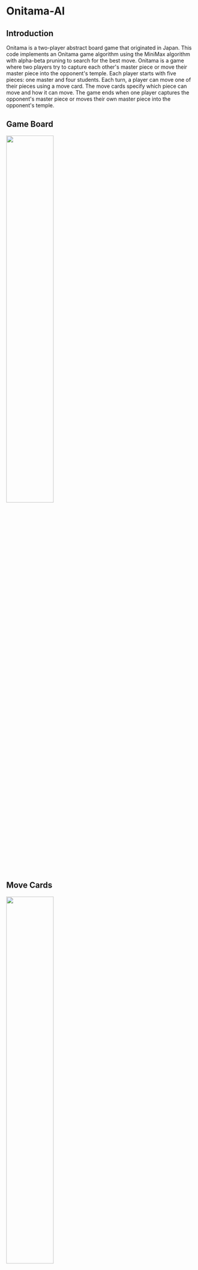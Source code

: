 # Onitama-AI

## Introduction
Onitama is a two-player abstract board game that originated in Japan. This code implements an Onitama game algorithm using the MiniMax algorithm with alpha-beta pruning to search for the best move. Onitama is a game where two players try to capture each other's master piece or move their master piece into the opponent's temple. Each player starts with five pieces: one master and four students. Each turn, a player can move one of their pieces using a move card. The move cards specify which piece can move and how it can move. The game ends when one player captures the opponent's master piece or moves their own master piece into the opponent's temple.

## Game Board

<img src="https://i.imgur.com/xmgOsv6.png" width=50% height=50%>

## Move Cards

<img src="https://i.imgur.com/c850hXb.png" width=50% height=50%>

## Code Breakdown
The code is written in C++, and it uses several data structures and algorithms. The code begins by defining the size of the board, the maximum search depth for the MiniMax algorithm, and the structure for the move cards. The move cards define the possible moves a player can make on a turn. There are sixteen move cards in total, each with a unique name, movement pattern, and number of moves.

The board is a 5x5 grid that represents the game board. The legal moves are the possible moves a player can make on their turn. The current player is the player whose turn it is, and the winner is the player who wins the game.

The code implements several functions, including isMoveValid, generateLegalMoves, evaluate, and applyMove. The isMoveValid function checks if a move is valid. The generateLegalMoves function generates all possible legal moves for the current player. The evaluate function evaluates the game state and returns a score. The applyMove function applies a move to the game state.

The main function initializes the game state, including the board, move cards for both players, and the current player. It then loops through the game, searching for the best move using the MiniMax algorithm with alpha-beta pruning. Once the best move is found, it is applied to the game state, and the move cards for the current player are updated. The current player is then updated, and the loop continues until a winner is determined.

Here is an example of a running state of the board:
```
Tiger Goose
_ r R r r 
r _ _ _ _ 
_ _ _ _ _ 
_ B _ _ _ 
b b _ b b 
Frog Ox
```

## Conclusion
This code implements the Onitama game algorithm using the MiniMax algorithm with alpha-beta pruning. It is a complex game that requires strategic thinking and planning to win. The code is well-written and easy to understand.

## Future Improvements Checklist

Add functionality to allow players to play against the AI 

Improve evaluation function.
* more points for a protected master
* more points for control of the center of the board
* more points for a master closer to the targeted temple

In the real game you can see the next card that will fill your hand. You can see the opponents as well. This is something that needs to be added. 

Make a visually appealing GUI

